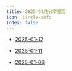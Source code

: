 ```yaml
---
title: 2025-01月分享整理
icon: circle-info
index: false
---
```




- [2025-01-12](2025-01-12.md)

- [2025-01-11](2025-01-11.md)

- [2025-01-06](2025-01-06.md)

